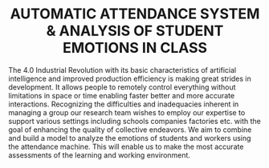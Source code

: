 <h1 align="center" id="title">AUTOMATIC ATTENDANCE SYSTEM &amp; ANALYSIS OF STUDENT EMOTIONS IN CLASS</h1>

<p id="description">The 4.0 Industrial Revolution with its basic characteristics of artificial intelligence and improved production efficiency is making great strides in development. It allows people to remotely control everything without limitations in space or time enabling faster better and more accurate interactions. Recognizing the difficulties and inadequacies inherent in managing a group our research team wishes to employ our expertise to support various settings including schools companies factories etc. with the goal of enhancing the quality of collective endeavors. We aim to combine and build a model to analyze the emotions of students and workers using the attendance machine. This will enable us to make the most accurate assessments of the learning and working environment.</p>
